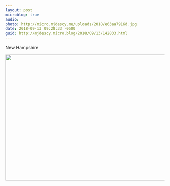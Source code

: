 ```yaml
---
layout: post
microblog: true
audio: 
photo: http://micro.mjdescy.me/uploads/2018/e63aa7916d.jpg
date: 2018-09-13 09:28:33 -0500
guid: http://mjdescy.micro.blog/2018/09/13/142833.html
---
```

New Hampshire

<img src="http://micro.mjdescy.me/uploads/2018/e63aa7916d.jpg" width="600" height="400" />
